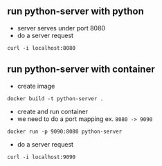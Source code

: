 run python-server with python
-----------------------------
* server serves under port 8080
* do a server request
```
curl -i localhost:8080
```

run python-server with container
--------------------------------
* create image
```
docker build -t python-server .
```
* create and run container
* we need to do a port mapping ex. `8080 -> 9090`
```
docker run -p 9090:8080 python-server
```
* do a server request
```
curl -i localhost:9090
```